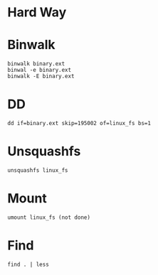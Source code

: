 # Hard Way

# Binwalk
```
binwalk binary.ext
binwal -e binary.ext
binwalk -E binary.ext
```
# DD
```
dd if=binary.ext skip=195002 of=linux_fs bs=1 
```
# Unsquashfs
```
unsquashfs linux_fs
```
# Mount
```
umount linux_fs (not done)
```
# Find
```
find . | less
```
